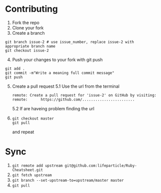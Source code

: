 # Contributing

1. Fork the repo
2. Clone your fork
3. Create a branch
```
git branch issue-2 # use issue_number, replace issue-2 with appropriate branch name 
git checkout issue-2
```
4. Push your changes to your fork with git push
```
git add .
git commit -m"Write a meaning full commit message"
git push
```
5. Create a pull request
  5.1 Use the url from the terminal
  
      ```
      remote: Create a pull request for 'issue-2' on GitHub by visiting:
      remote:      https://github.com/........................
      ```
   5.2 If are haveing problem finding the url
6. ```
   git checkout master
   git pull
   ```
   and repeat
   
# Sync
1. ```git remote add upstream git@github.com:lifeparticle/Ruby-Cheatsheet.git```
2. ```git fetch upstream```
3. ```git branch --set-upstream-to=upstream/master master```
4. ```git pull```
